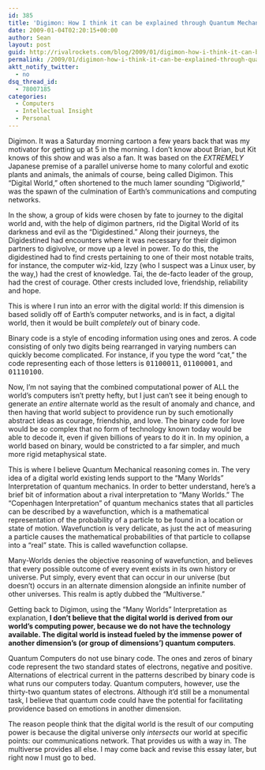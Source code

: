 ```yaml
---
id: 385
title: 'Digimon: How I think it can be explained through Quantum Mechanics.'
date: 2009-01-04T02:20:15+00:00
author: Sean
layout: post
guid: http://rivalrockets.com/blog/2009/01/digimon-how-i-think-it-can-be-explained-through-quantum-mechanics/
permalink: /2009/01/digimon-how-i-think-it-can-be-explained-through-quantum-mechanics/
aktt_notify_twitter:
  - no
dsq_thread_id:
  - 78007185
categories:
  - Computers
  - Intellectual Insight
  - Personal
---
```

Digimon. It was a Saturday morning cartoon a few years back that was my motivator for getting up at 5 in the morning. I don&#8217;t know about Brian, but Kit knows of this show and was also a fan. It was based on the _EXTREMELY_ Japanese premise of a parallel universe home to many colorful and exotic plants and animals, the animals of course, being called Digimon. This &#8220;Digital World,&#8221; often shortened to the much lamer sounding &#8220;Digiworld,&#8221; was the spawn of the culmination of Earth&#8217;s communications and computing networks.

In the show, a group of kids were chosen by fate to journey to the digital world and, with the help of digimon partners, rid the Digital World of its darkness and evil as the &#8220;Digidestined.&#8221; Along their journeys, the Digidestined had encounters where it was necessary for their digimon partners to digivolve, or move up a level in power. To do this, the digidestined had to find crests pertaining to one of their most notable traits, for instance, the computer wiz-kid, Izzy (who I suspect was a Linux user, by the way,) had the crest of knowledge. Tai, the de-facto leader of the group, had the crest of courage. Other crests included love, friendship, reliability and hope.

This is where I run into an error with the digital world: If this dimension is based solidly off of Earth&#8217;s computer networks, and is in fact, a digital world, then it would be built _completely_ out of binary code.

Binary code is a style of encoding information using ones and zeros. A code consisting of only two digits being rearranged in varying numbers can quickly become complicated. For instance, if you type the word &#8220;cat,&#8221; the code representing each of those letters is <tt>01100011</tt>, <tt>01100001</tt>, and <tt>01110100</tt>.

Now, I&#8217;m not saying that the combined computational power of ALL the world&#8217;s computers isn&#8217;t pretty hefty, but I just can&#8217;t see it being enough to generate an _entire_ alternate world as the result of anomaly and chance, and then having that world subject to providence run by such emotionally abstract ideas as courage, friendship, and love. The binary code for love would be _so_ complex that no form of technology known today would be able to decode it, even if given billions of years to do it in. In my opinion, a world based on binary, would be constricted to a far simpler, and much more rigid metaphysical state.

This is where I believe Quantum Mechanical reasoning comes in. The very idea of a digital world existing lends support to the &#8220;Many Worlds&#8221; Interpretation of quantum mechanics. In order to better understand, here&#8217;s a brief bit of information about a rival interpretation to &#8220;Many Worlds.&#8221; The &#8220;Copenhagen Interpretation&#8221; of quantum mechanics states that all particles can be described by a wavefunction, which is a mathematical representation of the probability of a particle to be found in a location or state of motion. Wavefunction is very delicate, as just the act of measuring a particle causes the mathematical probabilities of that particle to collapse into a &#8220;real&#8221; state. This is called wavefunction collapse.

Many-Worlds denies the objective reasoning of wavefunction, and believes that every possible outcome of every event exists in its own history or universe. Put simply, every event that can occur in our universe (but doesn&#8217;t) occurs in an alternate dimension alongside an infinite number of other universes. This realm is aptly dubbed the &#8220;Multiverse.&#8221;

Getting back to Digimon, using the &#8220;Many Worlds&#8221; Interpretation as explanation, **I don&#8217;t believe that the digital world is derived from our world&#8217;s computing power, because we do not have the technology available. The digital world is instead fueled by the immense power of another dimension&#8217;s (or group of dimensions&#8217;) quantum computers**.

Quantum Computers do not use binary code. The ones and zeros of binary code represent the two standard states of electrons, negative and positive. Alternations of electrical current in the patterns described by binary code is what runs our computers today. Quantum computers, however, use the thirty-two quantum states of electrons. Although it&#8217;d still be a monumental task, I believe that quantum code could have the potential for facilitating providence based on emotions in another dimension.

The reason people think that the digital world is the result of our computing power is because the digital universe only _intersects_ our world at specific points: our communications network. That provides us with a way in. The multiverse provides all else. I may come back and revise this essay later, but right now I must go to bed.